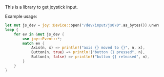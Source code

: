 This is a library to get joystick input.

Example usage:

```rust
let mut js_dev = joy::Device::open("/dev/input/js0\0".as_bytes()).unwrap();
loop {
    for ev in &mut js_dev {
        use joy::Event::*;
        match ev {
            Axis(n, x) => println!("axis {} moved to {}", n, x),
            Button(n, true) => println!("button {} pressed", n),
            Button(n, false) => println!("button {} released", n),
        }
    }
}
```

